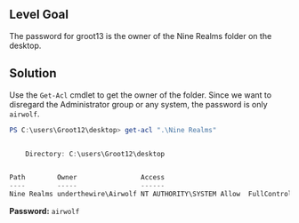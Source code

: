 ## Level Goal
The password for groot13 is the owner of the Nine Realms folder on the desktop.

## Solution
Use the <code>Get-Acl</code> cmdlet to get the owner of the folder. Since we want to disregard the Administrator group or any system, the password is only <code>airwolf</code>.
```powershell
PS C:\users\Groot12\desktop> get-acl ".\Nine Realms"


    Directory: C:\users\Groot12\desktop


Path        Owner                Access                                         
----        -----                ------                                         
Nine Realms underthewire\Airwolf NT AUTHORITY\SYSTEM Allow  FullControl...                  
```
<strong>Password:</strong> <code>airwolf</code>
